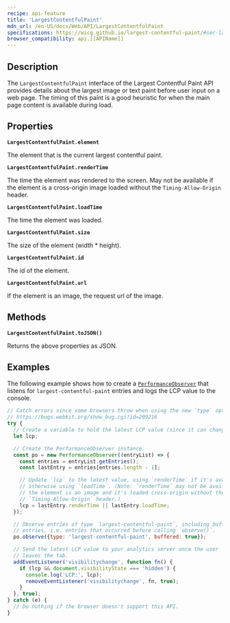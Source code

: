```yaml
---
recipe: api-feature
title: 'LargestContentfulPaint'
mdn_url: /en-US/docs/Web/API/LargestContentfulPaint
specifications: https://wicg.github.io/largest-contentful-paint/#sec-largest-contentful-paint-interface
browser_compatibility: api.[[APIName]]
---
```


## Description

The `LargestContentfulPaint` interface of the Largest Contentful Paint API provides details about the largest image or text paint before user input on a web page. The timing of this paint is a good heuristic for when the main page content is available during load.

## Properties

**`LargestContentfulPaint.element`**

The element that is the current largest contentful paint.

**`LargestContentfulPaint.renderTime`**

The time the element was rendered to the screen. May not be available if the element is a cross-origin image loaded without the `Timing-Allow-Origin` header.

**`LargestContentfulPaint.loadTime`**

The time the element was loaded.

**`LargestContentfulPaint.size`**

The size of the element (width * height).

**`LargestContentfulPaint.id`**

The id of the element.

**`LargestContentfulPaint.url`**

If the element is an image, the request url of the image.

## Methods

**`LargestContentfulPaint.toJSON()`**

Returns the above properties as JSON.

## Examples

The following example shows how to create a [`PerformanceObserver`](https://developer.mozilla.org/en-US/docs/Web/API/PerformanceObserver) that listens for `largest-contentful-paint` entries and logs the LCP value to the console.

```js
// Catch errors since some browsers throw when using the new `type` option.
// https://bugs.webkit.org/show_bug.cgi?id=209216
try {
  // Create a variable to hold the latest LCP value (since it can change).
  let lcp;

  // Create the PerformanceObserver instance.
  const po = new PerformanceObserver((entryList) => {
    const entries = entryList.getEntries();
    const lastEntry = entries[entries.length - 1];

    // Update `lcp` to the latest value, using `renderTime` if it's available,
    // otherwise using `loadTime`. (Note: `renderTime` may not be available if
    // the element is an image and it's loaded cross-origin without the
    // `Timing-Allow-Origin` header.)
    lcp = lastEntry.renderTime || lastEntry.loadTime;
  });

  // Observe entries of type `largest-contentful-paint`, including buffered
  // entries, i.e. entries that occurred before calling `observe()`.
  po.observe({type: 'largest-contentful-paint', buffered: true});

  // Send the latest LCP value to your analytics server once the user
  // leaves the tab.
  addEventListener('visibilitychange', function fn() {
    if (lcp && document.visibilityState === 'hidden') {
      console.log('LCP:', lcp);
      removeEventListener('visibilitychange', fn, true);
    }
  }, true);
} catch (e) {
  // Do nothing if the browser doesn't support this API.
}
```
